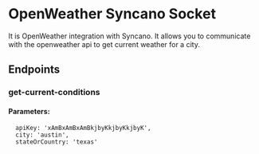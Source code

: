 # OpenWeather Syncano Socket

It is OpenWeather integration with Syncano. It allows you to communicate with the openweather api to get current weather for a city.

## Endpoints

### get-current-conditions

#### Parameters:

      apiKey: 'xAmBxAmBxAmBkjbyKkjbyKkjbyK',
      city: 'austin',
      stateOrCountry: 'texas'


